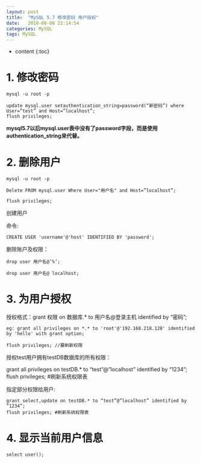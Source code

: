 ```yaml
---
layout: post
title:  "MySQL 5.7 修改密码 用户授权"
date:   2018-08-08 22:14:54
categories: MySQL
tags: MySQL
---
```

* content
{:toc}

# 1. 修改密码

	mysql -u root -p

	update mysql.user setauthentication_string=password(“新密码”) where User=”test” and Host=”localhost”;
	flush privileges;

**mysql5.7以后mysql.user表中没有了password字段，而是使用authentication_string来代替。**
# 2. 删除用户

	mysql -u root -p

	Delete FROM mysql.user Where User="用户名" and Host=”localhost”;

	flush privileges;

创建用户

命令:

	CREATE USER 'username'@'host' IDENTIFIED BY 'password';

删除账户及权限：

	drop user 用户名@’%’;

	drop user 用户名@ localhost;

# 3. 为用户授权

授权格式：grant 权限 on 数据库.* to 用户名@登录主机 identified by “密码”;

	eg: grant all privileges on *.* to 'root'@'192.168.218.128' identified by 'hello' with grant option;

	flush privileges; //要刷新权限



授权test用户拥有testDB数据库的所有权限：

grant all privileges on testDB.* to “test”@”localhost” identified by “1234”;
flush privileges; #刷新系统权限表



指定部分权限给用户:

	grant select,update on testDB.* to “test”@”localhost” identified by “1234”;
	flush privileges; #刷新系统权限表

# 4. 显示当前用户信息

	select user();